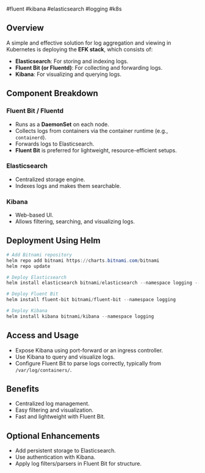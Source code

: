 #fluent #kibana #elasticsearch #logging #k8s 

## Overview

A simple and effective solution for log aggregation and viewing in Kubernetes is deploying the **EFK stack**, which consists of:

- **Elasticsearch**: For storing and indexing logs.
- **Fluent Bit (or Fluentd)**: For collecting and forwarding logs.
- **Kibana**: For visualizing and querying logs.

## Component Breakdown

### Fluent Bit / Fluentd

- Runs as a **DaemonSet** on each node.
- Collects logs from containers via the container runtime (e.g., `containerd`).
- Forwards logs to Elasticsearch.
- **Fluent Bit** is preferred for lightweight, resource-efficient setups.

### Elasticsearch

- Centralized storage engine.
- Indexes logs and makes them searchable.

### Kibana

- Web-based UI.
- Allows filtering, searching, and visualizing logs.

## Deployment Using Helm

```powershell
# Add Bitnami repository
helm repo add bitnami https://charts.bitnami.com/bitnami
helm repo update

# Deploy Elasticsearch
helm install elasticsearch bitnami/elasticsearch --namespace logging --create-namespace

# Deploy Fluent Bit
helm install fluent-bit bitnami/fluent-bit --namespace logging

# Deploy Kibana
helm install kibana bitnami/kibana --namespace logging
```

## Access and Usage

- Expose Kibana using port-forward or an ingress controller.
- Use Kibana to query and visualize logs.
- Configure Fluent Bit to parse logs correctly, typically from `/var/log/containers/`.

## Benefits

- Centralized log management.
- Easy filtering and visualization.
- Fast and lightweight with Fluent Bit.

## Optional Enhancements

- Add persistent storage to Elasticsearch.
- Use authentication with Kibana.
- Apply log filters/parsers in Fluent Bit for structure.